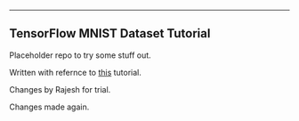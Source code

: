 --------------------------
TensorFlow MNIST Dataset Tutorial
--------------------------

Placeholder repo to try some stuff out.

Written with refernce to [this](https://pythonprogramming.net/tensorflow-deep-neural-network-machine-learning-tutorial/?completed=/tensorflow-introduction-machine-learning-tutorial/) tutorial.

Changes by Rajesh for trial.

Changes made again.